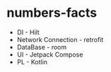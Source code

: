 # numbers-facts

* DI - Hilt
* Network Connection - retrofit
* DataBase - room
* UI - Jetpack Compose
* PL - Kotlin
